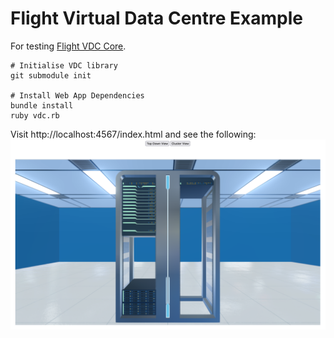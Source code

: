 # Flight Virtual Data Centre Example

For testing [Flight VDC Core](https://github.com/openflighthpc/flight-vdc-core).

```
# Initialise VDC library
git submodule init

# Install Web App Dependencies
bundle install
ruby vdc.rb
```

Visit http://localhost:4567/index.html and see the following:
![](img/index.png)
